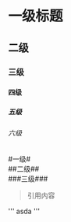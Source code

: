 # 一级标题  
## 二级  
### 三级  
#### 四级  
##### 五级  
###### 六级  


#一级#  
##二级##  
###三级###  

> 引用内容

'''
asda 
'''


